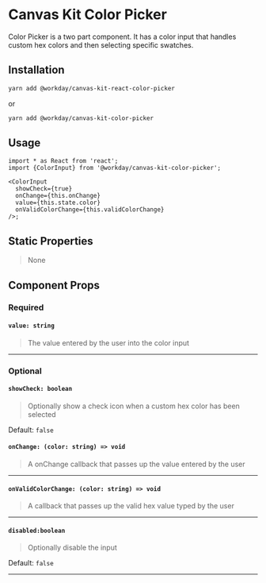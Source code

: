 # Canvas Kit Color Picker

Color Picker is a two part component. It has a color input that handles custom hex colors and then
selecting specific swatches.

## Installation

```sh
yarn add @workday/canvas-kit-react-color-picker
```

or

```sh
yarn add @workday/canvas-kit-color-picker
```

## Usage

```tsx
import * as React from 'react';
import {ColorInput} from '@workday/canvas-kit-color-picker';

<ColorInput
  showCheck={true}
  onChange={this.onChange}
  value={this.state.color}
  onValidColorChange={this.validColorChange}
/>;
```

## Static Properties

> None

## Component Props

### Required

#### `value: string`

> The value entered by the user into the color input

---

### Optional

#### `showCheck: boolean`

> Optionally show a check icon when a custom hex color has been selected

Default: `false`

#### `onChange: (color: string) => void`

> A onChange callback that passes up the value entered by the user

---

#### `onValidColorChange: (color: string) => void`

> A callback that passes up the valid hex value typed by the user

---

#### `disabled:boolean`

> Optionally disable the input

Default: `false`

---
